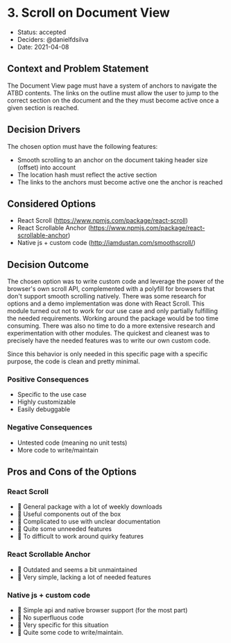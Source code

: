 # 3. Scroll on Document View

- Status: accepted
- Deciders: @danielfdsilva
- Date: 2021-04-08

## Context and Problem Statement

The Document View page must have a system of anchors to navigate the ATBD contents. The links on the outline must allow the user to jump to the correct section on the document and the they must become active once a given section is reached.

## Decision Drivers

The chosen option must have the following features:

- Smooth scrolling to an anchor on the document taking header size (offset) into account
- The location hash must reflect the active section
- The links to the anchors must become active one the anchor is reached

## Considered Options

- React Scroll (https://www.npmjs.com/package/react-scroll)
- React Scrollable Anchor (https://www.npmjs.com/package/react-scrollable-anchor)
- Native js + custom code (http://iamdustan.com/smoothscroll/)

## Decision Outcome

The chosen option was to write custom code and leverage the power of the browser's own scroll API, complemented with a polyfill for browsers that don't support smooth scrolling natively.
There was some research for options and a demo implementation was done with React Scroll. This module turned out not to work for our use case and only partially fulfilling the needed requirements.
Working around the package would be too time consuming.
There was also no time to do a more extensive research and experimentation with other modules.
The quickest and cleanest was to precisely have the needed features was to write our own custom code.

Since this behavior is only needed in this specific page with a specific purpose, the code is clean and pretty minimal.

### Positive Consequences

- Specific to the use case
- Highly customizable
- Easily debuggable

### Negative Consequences

- Untested code (meaning no unit tests)
- More code to write/maintain

## Pros and Cons of the Options

### React Scroll

- 💚 General package with a lot of weekly downloads
- 💚 Useful components out of the box
- 🚩 Complicated to use with unclear documentation
- 🚩 Quite some unneeded features
- 🚩 To difficult to work around quirky features

### React Scrollable Anchor

- 🚩 Outdated and seems a bit unmaintained
- 🚩 Very simple, lacking a lot of needed features

### Native js + custom code

- 💚 Simple api and native browser support (for the most part)
- 💚 No superfluous code
- 🚩 Very specific for this situation
- 🚩 Quite some code to write/maintain.
